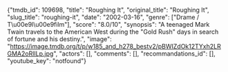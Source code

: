{"tmdb_id": 109698, "title": "Roughing It", "original_title": "Roughing It", "slug_title": "roughing-it", "date": "2002-03-16", "genre": ["Drame / T\u00e9l\u00e9film"], "score": "8.0/10", "synopsis": "A teenaged Mark Twain travels to the American West during the \"Gold Rush\" days in search of fortune and his destiny.", "image": "https://image.tmdb.org/t/p/w185_and_h278_bestv2/pBWIZdOk12TYxh2LRGMA2oRlILp.jpg", "actors": [], "comments": [], "recommandations_id": [], "youtube_key": "notfound"}